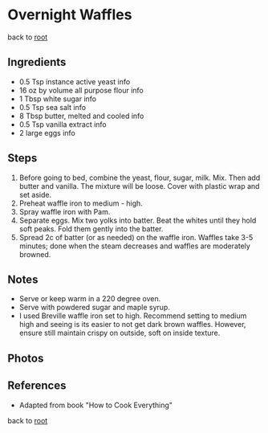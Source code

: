 # Overnight Waffles

back to [root](../README.md)

## Ingredients

* 0.5 Tsp instance active yeast info 
* 16 oz by volume all purpose flour info 
* 1 Tbsp white sugar info 
* 0.5 Tsp sea salt info 
* 8 Tbsp butter, melted and cooled info 
* 0.5 Tsp vanilla extract info 
* 2 large eggs info 

## Steps

1. Before going to bed, combine the yeast, flour, sugar, milk. Mix. Then add butter and vanilla. The mixture will be loose. Cover with plastic wrap and set aside. 
2. Preheat waffle iron to medium - high.
3. Spray waffle iron with Pam. 
4. Separate eggs. Mix two yolks into batter. Beat the whites until they hold soft peaks. Fold them gently into the batter.
5. Spread 2c of batter (or as needed) on the waffle iron. Waffles take 3-5 minutes; done when the steam decreases and waffles are moderately browned.

## Notes

* Serve or keep warm in a 220 degree oven.
* Serve with powdered sugar and maple syrup.
* I used Breville waffle iron set to high. Recommend setting to medium high and seeing is its easier to not get dark brown waffles. However, ensure still maintain crispy on outside, soft on inside texture.

## Photos

## References

* Adapted from book "How to Cook Everything"

back to [root](../README.md)